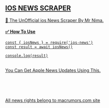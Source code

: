 ## <u> IOS NEWS SCRAPER <u> 
🍎 The UnOfficial ios News Scraper By [Mr Nima](https://github.com/DarkMakerofc). <br>
#### ✅ How To Use
```
const { iosNews } = require('ios-news')
const result = await iosNews()

console.log(result)
```
<br> 
You Can Get Apple News Updates Using This. 

<br><br><br>

All news rights belong to [macrumors.com](https://www.macrumors.com) site 
